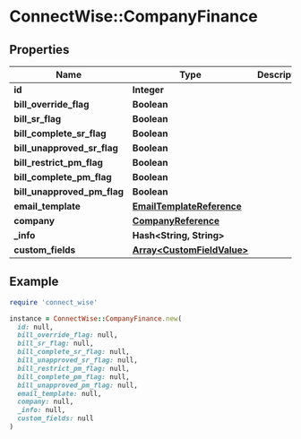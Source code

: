 # ConnectWise::CompanyFinance

## Properties

| Name | Type | Description | Notes |
| ---- | ---- | ----------- | ----- |
| **id** | **Integer** |  | [optional] |
| **bill_override_flag** | **Boolean** |  | [optional] |
| **bill_sr_flag** | **Boolean** |  | [optional] |
| **bill_complete_sr_flag** | **Boolean** |  | [optional] |
| **bill_unapproved_sr_flag** | **Boolean** |  | [optional] |
| **bill_restrict_pm_flag** | **Boolean** |  | [optional] |
| **bill_complete_pm_flag** | **Boolean** |  | [optional] |
| **bill_unapproved_pm_flag** | **Boolean** |  | [optional] |
| **email_template** | [**EmailTemplateReference**](EmailTemplateReference.md) |  | [optional] |
| **company** | [**CompanyReference**](CompanyReference.md) |  | [optional] |
| **_info** | **Hash&lt;String, String&gt;** |  | [optional] |
| **custom_fields** | [**Array&lt;CustomFieldValue&gt;**](CustomFieldValue.md) |  | [optional] |

## Example

```ruby
require 'connect_wise'

instance = ConnectWise::CompanyFinance.new(
  id: null,
  bill_override_flag: null,
  bill_sr_flag: null,
  bill_complete_sr_flag: null,
  bill_unapproved_sr_flag: null,
  bill_restrict_pm_flag: null,
  bill_complete_pm_flag: null,
  bill_unapproved_pm_flag: null,
  email_template: null,
  company: null,
  _info: null,
  custom_fields: null
)
```

